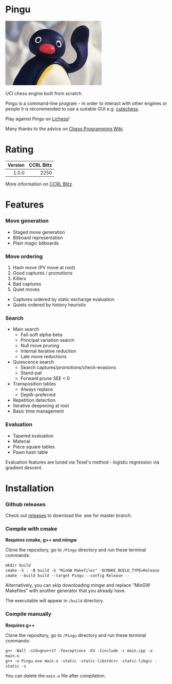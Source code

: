 # Pingu

<img src="pingu.jpeg" alt="pingu" width="300"/>

UCI chess engine built from scratch.

Pingu is a command-line program - in order to interact with other engines or people it is recommended to use a suitable GUI e.g. [cutechess](https://github.com/cutechess/cutechess).

Play against Pingu on [Lichess](https://lichess.org/@/WilliamEngine)!

Many thanks to the advice on [Chess Programming Wiki](https://www.chessprogramming.org).

# Rating

| Version | CCRL Blitz |
| ------: | ---------: |
| 1.0.0   | 2250       |

More information on [CCRL Blitz](http://ccrl.chessdom.com/ccrl/404/).

# Features

### Move generation
- Staged move generation
- Bitboard representation
- Plain magic bitboards

### Move ordering
1. Hash move (PV move at root)
2. Good captures / promotions
3. Killers
4. Bad captures
5. Quiet moves
- Captures ordered by static exchange evaluation
- Quiets ordered by history heuristic

### Search
- Main search
  - Fail-soft alpha-beta
  - Principal variation search
  - Null move pruning
  - Internal iterative reduction
  - Late move reductions
- Quiescence search
  - Search captures/promotions/check-evasions
  - Stand-pat
  - Forward prune SEE < 0
- Transposition tables
  - Always replace
  - Depth-preferred
- Repetition detection
- Iterative deepening at root
- Basic time management

### Evaluation
- Tapered evaluation
- Material
- Piece square tables
- Pawn hash table

Evaluation features are tuned via Texel's method - logistic regression via gradient descent.

# Installation

### Github releases
Check out [releases](https://github.com/WillChing01/Pingu/releases/) to download the .exe for master branch.

### Compile with cmake

__Requires cmake, g++ and mingw__

Clone the repository, go to ```/Pingu``` directory and run these terminal commands:

```
mkdir build
cmake -S . -B build -G "MinGW Makefiles" -DCMAKE_BUILD_TYPE=Release
cmake --build build --target Pingu --config Release --
```

Alternatively, you can skip downloading mingw and replace "MinGW Makefiles" with another generator that you already have.

The executable will appear in ```/build``` directory.

### Compile manually
__Requires g++__

Clone the repository, go to ```/Pingu``` directory and run these terminal commands:

```
g++ -Wall -std=gnu++17 -fexceptions -O3 -Iinclude -c main.cpp -o main.o
g++ -o Pingu.exe main.o -static -static-libstdc++ -static-libgcc -static -s
```

You can delete the ```main.o``` file after compilation.
